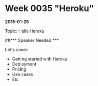 # Week 0035 "Heroku"
**2015-01-25**

Topic: Hello Heroku

##*** Speaker Needed ***

Let's cover:

* Getting started with Heroku
* Deployment
* Pricing
* Use cases
* Etc
